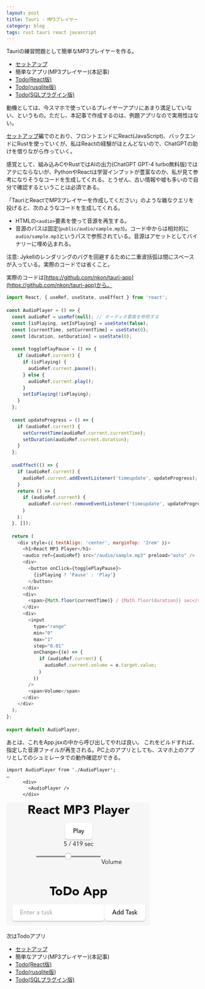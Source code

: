 ```yaml
---
layout: post
title: Tauri - MP3プレイヤー
category: blog
tags: rust tauri react javascript
---
```


Tauriの練習問題として簡単なMP3プレイヤーを作る。

* [セットアップ](../Tauri-Setup/)
* 簡単なアプリ(MP3プレイヤー)(本記事)
* [Todo(React版)](../Tauri-Todo/)
* [Todo(rusqlite版)](../Tauri-Todo-Rusqlite/)
* [Todo(SQLプラグイン版)](../Tauri-Todo-Plugin-Sqlite/)

動機としては、今スマホで使っているプレイヤーアプリにあまり満足していない、というもの。ただし、本記事で作成するのは、例題アプリなので実用性はない。

[セットアップ](Tauri-Setup.md)編でのとおり、フロントエンドにReact(JavaScript)、バックエンドにRustを使っていくが、私はReactの経験がほとんどないので、ChatGPTの助けを借りながら作っていく。

感覚として、組み込みCやRustではAIの出力(ChatGPT GPT-4 turbo無料版)ではアテにならないが、PythonやReactは学習インプットが豊富なのか、私が見て参考になりそうなコードを生成してくれる。とうぜん、古い情報や嘘も多いので自分で確認するということは必須である。

「TauriとReactでMP3プレイヤーを作成してください」のような雑なクエリを投げると、次のようなコードを生成してくれる。

* HTMLの`<audio>`要素を使って音源を再生する。
* 音源のパスは固定(`public/audio/sample.mp3`)。コード中からは相対的に`audio/sample.mp3`というパスで参照されている。音源はアセットとしてバイナリーに埋め込まれる。

注意: Jykellのレンダリングのバグを回避するために二重波括弧は間にスペースが入っている。実際のコードでは省くこと。

実際のコードは[https://github.com/nkon/tauri-app](https://github.com/nkon/tauri-app)から。

```javascript
import React, { useRef, useState, useEffect } from 'react';

const AudioPlayer = () => {
  const audioRef = useRef(null); // オーディオ要素を参照する
  const [isPlaying, setIsPlaying] = useState(false);
  const [currentTime, setCurrentTime] = useState(0);
  const [duration, setDuration] = useState(0);

  const togglePlayPause = () => {
    if (audioRef.current) {
      if (isPlaying) {
        audioRef.current.pause();
      } else {
        audioRef.current.play();
      }
      setIsPlaying(!isPlaying);
    }
  };

  const updateProgress = () => {
    if (audioRef.current) {
      setCurrentTime(audioRef.current.currentTime);
      setDuration(audioRef.current.duration);
    }
  };

  useEffect(() => {
    if (audioRef.current) {
      audioRef.current.addEventListener('timeupdate', updateProgress);
    }
    return () => {
      if (audioRef.current) {
        audioRef.current.removeEventListener('timeupdate', updateProgress);
      ｝
    ｝;
  }, []);

  return (
    <div style=｛｛ textAlign: 'center', marginTop: '2rem' ｝｝>
      <h1>React MP3 Player</h1>
      <audio ref={audioRef} src="/audio/sample.mp3" preload="auto" />
      <div>
        <button onClick={togglePlayPause}>
          {isPlaying ? 'Pause' : 'Play'}
        </button>
      </div>
      <div>
        <span>{Math.floor(currentTime)} / {Math.floor(duration)} sec</span>
      </div>
      <div>
        <input
          type="range"
          min="0"
          max="1"
          step="0.01"
          onChange={(e) => {
            if (audioRef.current) {
              audioRef.current.volume = e.target.value;
            ｝
          ｝｝
        />
        <span>Volume</span>
      </div>
    </div>
  );
};

export default AudioPlayer;
```

あとは、これをApp.jsxの中から呼び出してやれば良い。
これをビルドすれば、指定した音源ファイルが再生される。PC上のアプリとしても、スマホ上のアプリとしてのシュミレータでの動作確認ができる。

```
import AudioPlayer from './AudioPlayer';
…
      <div>
        <AudioPlayer />
      </div>
```

![Audio Player](../images/tauri-audio-player.png)

次はTodoアプリ

* [セットアップ](../Tauri-Setup/)
* 簡単なアプリ(MP3プレイヤー)(本記事)
* [Todo(React版)](../Tauri-Todo/)
* [Todo(rusqlite版)](../Tauri-Todo-Rusqlite/)
* [Todo(SQLプラグイン版)](../Tauri-Todo-Plugin-Sqlite/)